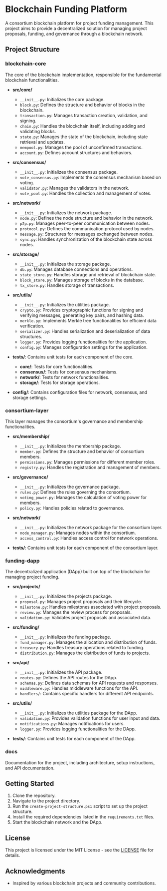 # Blockchain Funding Platform

A consortium blockchain platform for project funding management. This project aims to provide a decentralized solution for managing project proposals, funding, and governance through a blockchain network.

## Project Structure

### blockchain-core

The core of the blockchain implementation, responsible for the fundamental blockchain functionalities.

- **src/core/**

  - `__init__.py`: Initializes the core package.
  - `block.py`: Defines the structure and behavior of blocks in the blockchain.
  - `transaction.py`: Manages transaction creation, validation, and signing.
  - `chain.py`: Handles the blockchain itself, including adding and validating blocks.
  - `state.py`: Manages the state of the blockchain, including state retrieval and updates.
  - `mempool.py`: Manages the pool of unconfirmed transactions.
  - `account.py`: Defines account structures and behaviors.

- **src/consensus/**

  - `__init__.py`: Initializes the consensus package.
  - `vote_consensus.py`: Implements the consensus mechanism based on voting.
  - `validator.py`: Manages the validators in the network.
  - `vote_pool.py`: Handles the collection and management of votes.

- **src/network/**

  - `__init__.py`: Initializes the network package.
  - `node.py`: Defines the node structure and behavior in the network.
  - `p2p.py`: Manages peer-to-peer communication between nodes.
  - `protocol.py`: Defines the communication protocol used by nodes.
  - `message.py`: Structures for messages exchanged between nodes.
  - `sync.py`: Handles synchronization of the blockchain state across nodes.

- **src/storage/**

  - `__init__.py`: Initializes the storage package.
  - `db.py`: Manages database connections and operations.
  - `state_store.py`: Handles storage and retrieval of blockchain state.
  - `block_store.py`: Manages storage of blocks in the database.
  - `tx_store.py`: Handles storage of transactions.

- **src/utils/**

  - `__init__.py`: Initializes the utilities package.
  - `crypto.py`: Provides cryptographic functions for signing and verifying messages, generating key pairs, and hashing data.
  - `merkle.py`: Implements Merkle tree functionalities for efficient data verification.
  - `serializer.py`: Handles serialization and deserialization of data structures.
  - `logger.py`: Provides logging functionalities for the application.
  - `config.py`: Manages configuration settings for the application.

- **tests/**: Contains unit tests for each component of the core.

  - **core/**: Tests for core functionalities.
  - **consensus/**: Tests for consensus mechanisms.
  - **network/**: Tests for network functionalities.
  - **storage/**: Tests for storage operations.

- **config/**: Contains configuration files for network, consensus, and storage settings.

### consortium-layer

This layer manages the consortium's governance and membership functionalities.

- **src/membership/**

  - `__init__.py`: Initializes the membership package.
  - `member.py`: Defines the structure and behavior of consortium members.
  - `permissions.py`: Manages permissions for different member roles.
  - `registry.py`: Handles the registration and management of members.

- **src/governance/**

  - `__init__.py`: Initializes the governance package.
  - `rules.py`: Defines the rules governing the consortium.
  - `voting_power.py`: Manages the calculation of voting power for members.
  - `policy.py`: Handles policies related to governance.

- **src/network/**

  - `__init__.py`: Initializes the network package for the consortium layer.
  - `node_manager.py`: Manages nodes within the consortium.
  - `access_control.py`: Handles access control for network operations.

- **tests/**: Contains unit tests for each component of the consortium layer.

### funding-dapp

The decentralized application (DApp) built on top of the blockchain for managing project funding.

- **src/projects/**

  - `__init__.py`: Initializes the projects package.
  - `proposal.py`: Manages project proposals and their lifecycle.
  - `milestone.py`: Handles milestones associated with project proposals.
  - `review.py`: Manages the review process for proposals.
  - `validation.py`: Validates project proposals and associated data.

- **src/funding/**

  - `__init__.py`: Initializes the funding package.
  - `fund_manager.py`: Manages the allocation and distribution of funds.
  - `treasury.py`: Handles treasury operations related to funding.
  - `distribution.py`: Manages the distribution of funds to projects.

- **src/api/**

  - `__init__.py`: Initializes the API package.
  - `routes.py`: Defines the API routes for the DApp.
  - `schemas.py`: Defines data schemas for API requests and responses.
  - `middleware.py`: Handles middleware functions for the API.
  - `handlers/`: Contains specific handlers for different API endpoints.

- **src/utils/**

  - `__init__.py`: Initializes the utilities package for the DApp.
  - `validation.py`: Provides validation functions for user input and data.
  - `notifications.py`: Manages notifications for users.
  - `logger.py`: Provides logging functionalities for the DApp.

- **tests/**: Contains unit tests for each component of the DApp.

### docs

Documentation for the project, including architecture, setup instructions, and API documentation.

## Getting Started

1. Clone the repository.
2. Navigate to the project directory.
3. Run the `create-project-structure.ps1` script to set up the project structure.
4. Install the required dependencies listed in the `requirements.txt` files.
5. Start the blockchain network and the DApp.

## License

This project is licensed under the MIT License - see the [LICENSE](LICENSE) file for details.

## Acknowledgments

- Inspired by various blockchain projects and community contributions.
